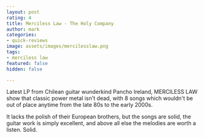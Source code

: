 ```yaml
---
layout: post
rating: 4
title: Merciless Law - The Holy Company
author: mark
categories:
- quick-reviews
image: assets/images/mercilesslaw.png
tags:
- merciless law
featured: false
hidden: false

---
```

Latest LP from Chilean guitar wunderkind Pancho Ireland, MERCILESS LAW show that classic power metal isn't dead, with 8 songs which wouldn't be out of place anytime from the late 80s to the early 2000s. 

It lacks the polish of their European brothers, but the songs are solid, the guitar work is simply excellent, and above all else the melodies are worth a listen. Solid.